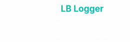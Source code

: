 <h1 align="center">
    <a style="color: #00bfb3"> LB Logger</a>
</h1>

<p align="left" style="color: white">🚀 
    Biblioteca responsável pela geração de logs dos serviços
</p>

<p style="margin: 5%; font-size: 15px; color: white; text-align: center">
    Desenvolvido Por Lucas Barros
</p>
